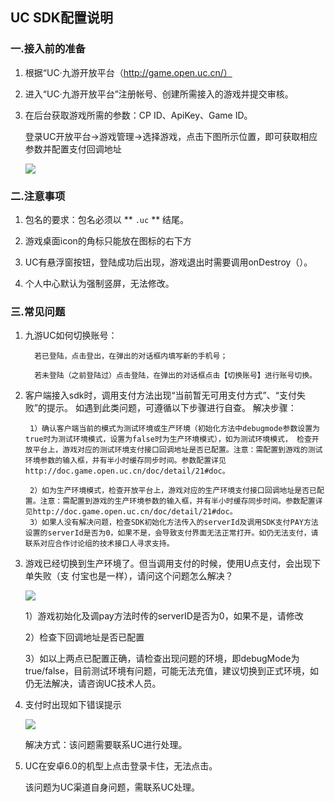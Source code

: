   ## UC SDK配置说明

 ### 一.接入前的准备

  1. 根据“UC·九游开放平台（http://game.open.uc.cn/）

  2. 进入“UC·九游开放平台”注册帐号、创建所需接入的游戏并提交审核。

  3. 在后台获取游戏所需的参数：CP ID、ApiKey、Game ID。

     登录UC开放平台->游戏管理->选择游戏，点击下图所示位置，即可获取相应参数并配置支付回调地址

     ![](http://docs.mztgame.com/files/assets/img/003uc.png)

### 二.注意事项

   1.  包名的要求：包名必须以 ** `.uc` ** 结尾。

   2.  游戏桌面icon的角标只能放在图标的右下方

   3. UC有悬浮窗按钮，登陆成功后出现，游戏退出时需要调用onDestroy（）。

   4. 个人中心默认为强制竖屏，无法修改。

### 三.常见问题

   1. 九游UC如何切换账号：

            若已登陆，点击登出，在弹出的对话框内填写新的手机号；

            若未登陆（之前登陆过）点击登陆，在弹出的对话框点击【切换账号】进行账号切换。

   2. 客户端接入sdk时，调用支付方法出现“当前暂无可用支付方式”、“支付失败”的提示。
      如遇到此类问题，可遵循以下步骤进行自查。
      解决步骤：

           1）确认客户端当前的模式为测试环境或生产环境（初始化方法中debugmode参数设置为true时为测试环境模式，设置为false时为生产环境模式），如为测试环境模式， 检查开放平台上，游戏对应的测试环境支付接口回调地址是否已配置。注意：需配置到游戏的测试环境参数的输入框，并有半小时缓存同步时间。参数配置详见http://doc.game.open.uc.cn/doc/detail/21#doc。

           2）如为生产环境模式，检查开放平台上，游戏对应的生产环境支付接口回调地址是否已配置。注意：需配置到游戏的生产环境参数的输入框，并有半小时缓存同步时间。参数配置详见http://doc.game.open.uc.cn/doc/detail/21#doc。
           3）如果人没有解决问题，检查SDK初始化方法传入的serverId及调用SDK支付PAY方法设置的serverId是否为0，如果不是，会导致支付界面无法正常打开。如仍无法支付，请联系对应合作讨论组的技术接口人寻求支持。

 3. 游戏已经切换到生产环境了。但当调用支付的时候，使用U点支付，会出现下单失败（支      付宝也是一样），请问这个问题怎么解决？

      ![](http://docs.mztgame.com/files/assets/img/008uc.png)

      1）游戏初始化及调pay方法时传的serverID是否为0，如果不是，请修改

      2）检查下回调地址是否已配置

      3）如以上两点已配置正确，请检查出现问题的环境，即debugMode为true/false，目前测试环境有问题，可能无法充值，建议切换到正式环境，如仍无法解决，请咨询UC技术人员。

   4. 支付时出现如下错误提示

      ![](http://docs.mztgame.com/files/assets/img/UC01.png)

      解决方式：该问题需要联系UC进行处理。

   5. UC在安卓6.0的机型上点击登录卡住，无法点击。

       该问题为UC渠道自身问题，需联系UC处理。    
